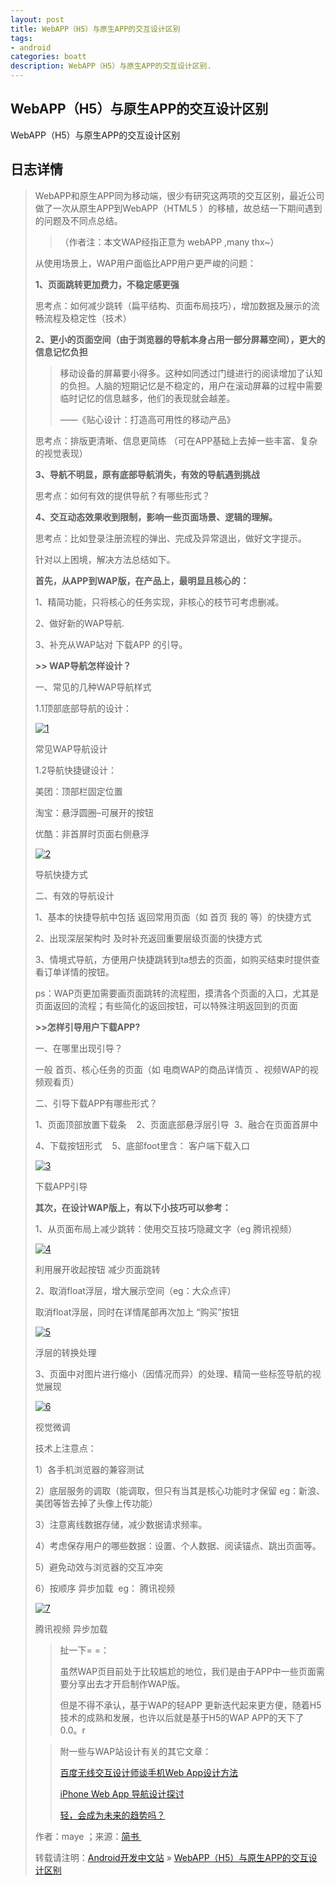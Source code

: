 ```yaml
---
layout: post
title: WebAPP（H5）与原生APP的交互设计区别
tags:
- android
categories: boatt
description: WebAPP（H5）与原生APP的交互设计区别.
---
```

##  WebAPP（H5）与原生APP的交互设计区别
WebAPP（H5）与原生APP的交互设计区别

<!-- more -->
## 日志详情

> WebAPP和原生APP同为移动端，很少有研究这两项的交互区别，最近公司做了一次从原生APP到WebAPP（HTML5 ）的移植，故总结一下期间遇到的问题及不同点总结。
>
> > （作者注：本文WAP经指正意为 webAPP ,many thx~）
>
> 从使用场景上，WAP用户面临比APP用户更严峻的问题：
>
> **1、页面跳转更加费力，不稳定感更强**
>
> 思考点：如何减少跳转（扁平结构、页面布局技巧），增加数据及展示的流畅流程及稳定性（技术）
>
> **2、更小的页面空间（由于浏览器的导航本身占用一部分屏幕空间），更大的信息记忆负担**
>
> > 移动设备的屏幕要小得多。这种如同透过门缝进行的阅读增加了认知的负担。人脑的短期记忆是不稳定的，用户在滚动屏幕的过程中需要临时记忆的信息越多，他们的表现就会越差。
> >
> > ——《贴心设计：打造高可用性的移动产品》
>
> 思考点：排版更清晰、信息更简练 （可在APP基础上去掉一些丰富、复杂的视觉表现）
>
> **3、导航不明显，原有底部导航消失，有效的导航遇到挑战**
>
> 思考点：如何有效的提供导航？有哪些形式？
>
> **4、交互动态效果收到限制，影响一些页面场景、逻辑的理解。**
>
> 思考点：比如登录注册流程的弹出、完成及异常退出，做好文字提示。
>
> 针对以上困境，解决方法总结如下。
>
> **首先，从APP到WAP版，在产品上，最明显且核心的：**
>
> 1、精简功能，只将核心的任务实现，非核心的枝节可考虑删减。
>
> 2、做好新的WAP导航.
>
> 3、补充从WAP站对 下载APP 的引导。
>
> **>> WAP导航怎样设计？**
>
> 一、常见的几种WAP导航样式
>
> 1.1顶部底部导航的设计：
>
> [![1](http://www.aiyingli.com/wp-content/uploads/2015/02/1-1024x454.png)](http://www.aiyingli.com/wp-content/uploads/2015/02/1.png)
>
> 常见WAP导航设计
>
> 1.2导航快捷键设计：
>
> 美团：顶部栏固定位置
>
> 淘宝：悬浮圆圈–可展开的按钮
>
> 优酷：非首屏时页面右侧悬浮
>
> [![2](http://www.aiyingli.com/wp-content/uploads/2015/02/2-1024x463.png)](http://www.aiyingli.com/wp-content/uploads/2015/02/2.png)
>
> 导航快捷方式
>
> 二、有效的导航设计
>
> 1、基本的快捷导航中包括 返回常用页面（如 首页 我的 等）的快捷方式
>
> 2、出现深层架构时 及时补充返回重要层级页面的快捷方式
>
> 3、情境式导航，方便用户快捷跳转到ta想去的页面，如购买结束时提供查看订单详情的按钮。
>
> ps：WAP页更加需要画页面跳转的流程图，摸清各个页面的入口，尤其是页面返回的流程；有些简化的返回按钮，可以特殊注明返回到的页面
>
> **>>怎样引导用户下载APP?**
>
> 一、在哪里出现引导？
>
> 一般 首页、核心任务的页面（如 电商WAP的商品详情页 、视频WAP的视频观看页）
>
> 二、引导下载APP有哪些形式？
>
> 1、页面顶部放置下载条    2、页面底部悬浮层引导  3、融合在页面首屏中
>
> 4、下载按钮形式    5、底部foot里含： 客户端下载入口
>
> [![3](http://www.aiyingli.com/wp-content/uploads/2015/02/3-1024x364.png)](http://www.aiyingli.com/wp-content/uploads/2015/02/3.png)
>
> 下载APP引导
>
> **其次，在设计WAP版上，有以下小技巧可以参考：**
>
> 1、从页面布局上减少跳转：使用交互技巧隐藏文字（eg 腾讯视频）
>
> [![4](http://www.aiyingli.com/wp-content/uploads/2015/02/4-1024x451.png)](http://www.aiyingli.com/wp-content/uploads/2015/02/4.png)
>
> 利用展开收起按钮 减少页面跳转
>
> 2、取消float浮层，增大展示空间（eg：大众点评）
>
> 取消float浮层，同时在详情尾部再次加上 “购买”按钮
>
> [![5](http://www.aiyingli.com/wp-content/uploads/2015/02/5.png)](http://www.aiyingli.com/wp-content/uploads/2015/02/5.png)
>
> 浮层的转换处理
>
> 3、页面中对图片进行缩小（因情况而异）的处理、精简一些标签导航的视觉展现
>
> [![6](http://www.aiyingli.com/wp-content/uploads/2015/02/6-1024x455.png)](http://www.aiyingli.com/wp-content/uploads/2015/02/6.png)
>
> 视觉微调
>
> 技术上注意点：
>
> 1）各手机浏览器的兼容测试
>
> 2）底层服务的调取（能调取，但只有当其是核心功能时才保留 eg：新浪、美团等皆去掉了头像上传功能）
>
> 3）注意离线数据存储，减少数据请求频率。
>
> 4）考虑保存用户的哪些数据：设置、个人数据、阅读锚点、跳出页面等。
>
> 5）避免动效与浏览器的交互冲突
>
> 6）按顺序 异步加载  eg： 腾讯视频
>
> [![7](http://www.aiyingli.com/wp-content/uploads/2015/02/7.png)](http://www.aiyingli.com/wp-content/uploads/2015/02/7.png)
>
> 腾讯视频 异步加载
>
> > 扯一下= =：
> >
> > 虽然WAP页目前处于比较尴尬的地位，我们是由于APP中一些页面需要分享出去才开启制作WAP版。
> >
> > 但是不得不承认，基于WAP的轻APP 更新迭代起来更方便，随着H5技术的成熟和发展，也许以后就是基于H5的WAP APP的天下了0.0。r
>
>
> > 附一些与WAP站设计有关的其它文章：
> >
> > [百度无线交互设计师谈手机Web App设计方法](http://www.imoyo.com.cn/college/cehuachuangyi/shownews1236.html)
> >
> > [iPhone Web App 导航设计探讨](http://www.3lian.com/edu/2011/10-20/13075.html)
> >
> > [轻，会成为未来的趋势吗？](http://www.leiphone.com/news/201406/lite-will-enroll.html)
>
> 作者：maye ；来源：[简书 ](http://www.jianshu.com/p/7c0eac6070b5#)
>
> 转载请注明：[Android开发中文站](http://www.androidchina.net/) » [WebAPP（H5）与原生APP的交互设计区别](http://www.androidchina.net/1764.html)